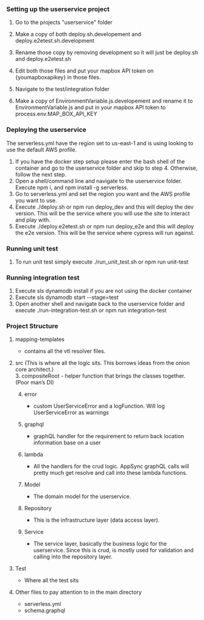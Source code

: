 ### Setting up the userservice project

1. Go to the projects "userservice" folder

2. Make a copy of both deploy.sh.developement and deploy.e2etest.sh.development 

3. Rename those copy by removing development so it will just be deploy.sh and deploy.e2etest.sh

4. Edit both those files and put your mapbox API token on {youmapboxapikey} in those files.

5. Navigate to the test/integration folder

6. Make a copy of EnvironmentVariable.js.developement and rename it to EnvironmentVariable.js and put in your mapbox API token to process.env.MAP_BOX_API_KEY

   

### Deploying the userservice
The serverless.yml have the region set to us-east-1 and is using looking to use the default AWS profile.
1. If you have the docker step setup please enter the bash shell of the container and go to the userservice folder and skip to step 4. Otherwise, follow the next step.
2. Open a shell/command line and navigate to the userservice folder.  Execute npm i, and npm install -g serverless.
3. Go to serverless.yml and set the region you want and the AWS profile you want to use.     
4. Execute ./deploy.sh or npm run deploy_dev and this will deploy the dev version. This will be the service where you will use the site to interact and play with.
5. Execute ./deploy.e2etest.sh or npm run deploy_e2e and this will deploy the e2e version. This will be the service where cypress will run against.



### Running unit test

1. To run unit test simply execute ./run_unit_test.sh or npm run unit-test



### Running integration test

1. Execute sls dynamodb install if you are not using the docker container
2. Execute sls dynamodb start --stage=test
3. Open another shell and navigate back to the userservice folder and execute ./run-integration-test.sh or npm run integration-test



### Project Structure

1. mapping-templates
   - contains all the vtl resolver files.
2. src (This is where all the logic sits. This borrows ideas from the onion core architect.)   
    3. compositeRoot
        - helper function that brings the classes together. (Poor man’s DI)
        
    4. error
        - custom UserServiceError and a logFunction. Will log UserServiceError as warnings
        
    5. graphql
        -  graphQL handler for the requirement to return back location information base on a user
        
    6. lambda
        - All the handlers for the crud logic. AppSync graphQL calls will pretty much get resolve and call into these lambda functions.
        
    7. Model
        - The domain model for the userservice. 
        
    8. Repository
        -  This is the infrastructure layer (data access layer). 
        
    9. Service
        -  The service layer, basically the business logic for the userservice. Since this is crud, is mostly used for validation and calling into the repository layer.
        
10. Test
    - Where all the test sits
11. Other files to pay attention to in the main directory
    - serverless.yml
    - schema.graphql

